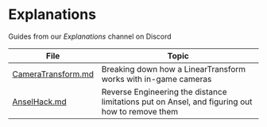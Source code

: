 # Explanations
Guides from our _Explanations_ channel on Discord

| File | Topic |
| --- | --- |
| [CameraTransform.md](https://github.com/coltonon/OpenGameCamera/blob/master/Docs/CameraTransform.md) | Breaking down how a LinearTransform works with in-game cameras |
| [AnselHack.md](https://github.com/coltonon/OpenGameCamera/blob/master/Docs/AnselHack.md) | Reverse Engineering the distance limitations put on Ansel, and figuring out how to remove them |